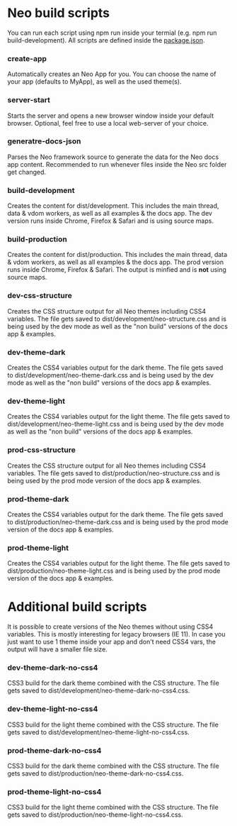 # Neo build scripts
You can run each script using npm run inside your termial
(e.g. npm run build-development).
All scripts are defined inside the <a href="../../package.json">package.json</a>.

### create-app
Automatically creates an Neo App for you. You can choose the name of your app (defaults to MyApp),
as well as the used theme(s).

### server-start
Starts the server and opens a new browser window inside your default browser.
Optional, feel free to use a local web-server of your choice.

### generatre-docs-json
Parses the Neo framework source to generate the data for the Neo docs app content.
Recommended to run whenever files inside the Neo src folder get changed.

### build-development
Creates the content for dist/development. This includes the main thread, data & vdom workers,
as well as all examples & the docs app. The dev version runs inside Chrome, Firefox & Safari
and is using source maps.

### build-production
Creates the content for dist/production. This includes the main thread, data & vdom workers,
as well as all examples & the docs app. The prod version runs inside Chrome, Firefox & Safari.
The output is minfied and is **not** using source maps.

### dev-css-structure
Creates the CSS structure output for all Neo themes including CSS4 variables.
The file gets saved to dist/development/neo-structure.css
and is being used by the dev mode as well as the "non build" versions of the docs app & examples.

### dev-theme-dark
Creates the CSS4 variables output for the dark theme.
The file gets saved to dist/development/neo-theme-dark.css
and is being used by the dev mode as well as the "non build" versions of the docs app & examples.

### dev-theme-light
Creates the CSS4 variables output for the light theme.
The file gets saved to dist/development/neo-theme-light.css
and is being used by the dev mode as well as the "non build" versions of the docs app & examples.

### prod-css-structure
Creates the CSS structure output for all Neo themes including CSS4 variables.
The file gets saved to dist/production/neo-structure.css
and is being used by the prod mode version of the docs app & examples.

### prod-theme-dark
Creates the CSS4 variables output for the dark theme.
The file gets saved to dist/production/neo-theme-dark.css
and is being used by the prod mode version of the docs app & examples.

### prod-theme-light
Creates the CSS4 variables output for the light theme.
The file gets saved to dist/production/neo-theme-light.css
and is being used by the prod mode version of the docs app & examples.

# Additional build scripts
It is possible to create versions of the Neo themes without using CSS4 variables.
This is mostly interesting for legacy browsers (IE 11).
In case you just want to use 1 theme inside your app and don't need CSS4 vars,
the output will have a smaller file size.

### dev-theme-dark-no-css4
CSS3 build for the dark theme combined with the CSS structure.
The file gets saved to dist/development/neo-theme-dark-no-css4.css.

### dev-theme-light-no-css4
CSS3 build for the light theme combined with the CSS structure.
The file gets saved to dist/development/neo-theme-light-no-css4.css.

### prod-theme-dark-no-css4
CSS3 build for the dark theme combined with the CSS structure.
The file gets saved to dist/production/neo-theme-dark-no-css4.css.

### prod-theme-light-no-css4
CSS3 build for the light theme combined with the CSS structure.
The file gets saved to dist/production/neo-theme-light-no-css4.css.
